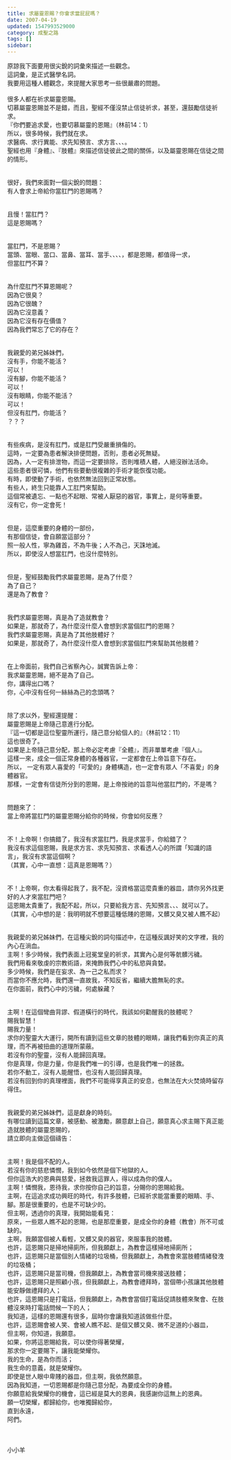 ```yaml
---
title: 求屬靈恩賜？你會求當屁屁嗎？
date: 2007-04-19
updated: 1547993529000
category: 成聖之路
tags: []
sidebar: 
---
```


<p>原諒我下面要用很尖銳的詞彙來描述一些觀念。<br/>這詞彙，是正式醫學名詞。<br/>我要用這種人體觀念，來提醒大家思考一些很嚴肅的問題。<br/><br/><!--more-->很多人都在祈求屬靈恩賜。<br/>切慕屬靈恩賜並不是錯，而且，聖經不僅沒禁止信徒祈求，甚至，還鼓勵信徒祈求。<br/>『你們要追求愛，也要切慕屬靈的恩賜』（林前14：1）<br/>所以，很多時候，我們就在求。<br/>求醫病、求行異能、求先知預言、求方言、、、。<br/>聖經也用『身體』、『肢體』來描述信徒彼此之間的關係，以及屬靈恩賜在信徒之間的情形。<br/><br/><br/>很好，我們來面對一個尖銳的問題：<br/>有人會求上帝給你當肛門的恩賜嗎？<br/><br/><br/>且慢！當肛門？<br/>這是恩賜嗎？<br/><br/><br/>當肛門，不是恩賜？<br/>當頭、當眼、當口、當鼻、當耳、當手、、、、，都是恩賜，都值得一求，<br/>但當肛門不算？<br/><br/><br/>為什麼肛門不算恩賜呢？<br/>因為它很臭？<br/>因為它很醜？<br/>因為它沒意義？<br/>因為它沒有存在價值？<br/>因為我們常忘了它的存在？<br/><br/><br/>我親愛的弟兄姊妹們，<br/>沒有手，你能不能活？<br/>可以！<br/>沒有腳，你能不能活？<br/>可以！<br/>沒有眼睛，你能不能活？<br/>可以！<br/>但沒有肛門，你能活？<br/>？？？<br/><br/><br/>有些疾病，是沒有肛門，或是肛門受嚴重損傷的。<br/>這時，一定要為患者解決排便問題，否則，患者必死無疑。<br/>因為，人一定有排泄物，而這一定要排除，否則堆積人體，人絕沒辦法活命。<br/>這些患者很可憐，他們有些要動很複雜的手術才能恢復功能。<br/>有時，即使動了手術，也依然無法回到正常狀態。<br/>有些人，終生只能靠人工肛門來幫助。<br/>這個常被遺忘、一點也不起眼、常被人厭惡的器官，事實上，是何等重要。<br/>沒有它，你一定會死！<br/><br/><br/>但是，這麼重要的身體的一部份，<br/>有那個信徒，會自願當這部分？<br/>照一般人性，寧為雞首，不為牛後；人不為己，天誅地滅。<br/>所以，即使沒人想當肛門，也沒什麼特別。<br/><br/><br/>但是，聖經鼓勵我們求屬靈恩賜，是為了什麼？<br/>為了自己？<br/>還是為了教會？<br/><br/><br/>我們求屬靈恩賜，真是為了造就教會？<br/>如果是，那就奇了，為什麼沒什麼人會想到求當個肛門的恩賜？<br/>我們求屬靈恩賜，真是為了其他肢體好？<br/>如果是，那就奇了，為什麼沒什麼人會想到求當個肛門來幫助其他肢體？<br/><br/><br/>在上帝面前，我們自己省察內心，誠實告訴上帝：<br/>我求屬靈恩賜，絕不是為了自己。<br/>你，講得出口嗎？<br/>你，心中沒有任何一絲絲為己的念頭嗎？<br/><br/><br/>除了求以外，聖經還提醒：<br/>屬靈恩賜是上帝隨己意進行分配。<br/>『這一切都是這位聖靈所運行，隨己意分給個人的』（林前12：11）<br/>這也很奇了。<br/>如果是上帝隨己意分配，那上帝必定考慮『全體』，而非單單考慮『個人』。<br/>這樣一來，成全一個正常身體的各種器官，一定都會在上帝旨意下存在。<br/>所以， 一定有眾人喜愛的「可愛的」身體構造，也一定會有眾人「不喜愛」的身體器官。<br/>那樣，一定會有信徒所分到的恩賜，是上帝按祂的旨意叫他當肛門的，不是嗎？<br/><br/><br/>問題來了：<br/>當上帝將當肛門的屬靈恩賜分給你的時候，你會如何反應？<br/><br/><br/>不！上帝啊！你搞錯了，我沒有求當肛門，我是求當手，你給錯了？<br/>我沒有求這個恩賜，我是求方言、求先知預言、求看透人心的所謂「知識的語言」，我沒有求當這個啊？<br/>（其實，心中一直想：這真是恩賜嗎？）<br/><br/><br/>不！上帝啊，你太看得起我了，我不配，沒資格當這麼貴重的器皿，請你另外找更好的人才來當肛門吧？<br/>這恩賜太貴重了，我配不起，所以，只要給我方言、先知預言、、、就可以了。<br/>（其實，心中想的是：我明明就不想要這種低賤的恩賜，又髒又臭又被人瞧不起）<br/><br/><br/>我親愛的弟兄姊妹們，在這種尖銳的詞句描述中，在這種反諷好笑的文字裡，我的內心在淌血。<br/>主啊！多少時候，我們表面上冠冕堂皇的祈求，其實內心是何等骯髒污穢。<br/>我們用看來敬虔的宗教術語，來掩飾我們心中的私慾與貪婪。<br/>多少時候，我們是在妄求、為一己之私而求？<br/>而當你不應允時，我們還一直故我，不知反省，繼續大膽無恥的求。<br/>在你面前，我們心中的污穢，何處躲藏？<br/><br/><br/>主啊！在這個彎曲背謬、假道橫行的時代，我該如何勸醒我的肢體呢？<br/>賜我智慧！<br/>賜我力量！<br/>求你的聖靈大大運行，開所有讀到這些文章的肢體的眼睛，讓我們看到你真正的真理，而不再被扭曲的道理所蒙蔽。<br/>若沒有你的聖靈，沒有人能歸回真理。<br/>你是真理，你是力量，你是我們唯一的引導，也是我們唯一的拯救。<br/>若你不動工，沒有人能醒悟，也沒有人能回歸真理。<br/>若沒有回到你的真理裡面，我們不可能得享真正的安息，也無法在大火焚燒時留存得住。<br/><br/><br/>我親愛的弟兄姊妹們，這是獻身的時刻。<br/>有哪位讀到這篇文章，被感動、被激勵，願意獻上自己，願意真心求主賜下真正能造就肢體的屬靈恩賜的，<br/>請立即向主做這個禱告：<br/><br/><br/>主啊！我是個不配的人。<br/>若沒有你的慈悲憐憫，我到如今依然是個下地獄的人。<br/>但你這浩大的恩典與慈愛，拯救我這罪人，得以成為你的僕人。<br/>主啊！憐憫我，恩待我，求你按你自己的旨意，分賜你的恩賜給我。<br/>主啊，在這追求成功興旺的時代，有許多肢體，已經祈求能當重要的眼睛、手、腳。那是很重要的，也是不可缺少的。<br/>但主啊，透過你的真理，我開始能看見：<br/>原來，一些眾人瞧不起的恩賜，也是那麼重要，是成全你的身體（教會）所不可或缺的。<br/>主啊，我願當個被人看輕，又髒又臭的器官，來服事我的肢體。<br/>也許，這恩賜只是掃地掃廁所，但我願獻上，為教會這樣掃地掃廁所；<br/>也許，這恩賜只是當個別人情緒的垃圾桶，但我願獻上，為教會來當肢體情緒發洩的垃圾桶；<br/>也許，這恩賜只是當司機，但我願獻上，為教會當司機來接送肢體；<br/>也許，這恩賜只是照顧小孩，但我願獻上，為教會禮拜時，當個帶小孩讓其他肢體能安靜做禮拜的人；<br/>也許，這恩賜只是打電話，但我願獻上，為教會當個打電話促請肢體來聚會、在肢體沒來時打電話問候一下的人；<br/>我知道，這樣的恩賜還有很多，屆時你會讓我知道該做些什麼。<br/>也許，這恩賜會被人笑、會被人瞧不起、是個又髒又臭、微不足道的小器皿，<br/>但主啊，你知道，我願意。<br/>如果，你將這恩賜給我，可以使你得著榮耀，<br/>那求你一定要賜下，讓我能榮耀你。<br/>我的生命，是為你而活；<br/>我生命的意義，就是榮耀你。<br/>即使是世人眼中卑賤的器皿，但主啊，我依然願意。<br/>因為我知道，一切恩賜都是你隨己意分配，為要成全你的身體。<br/>你願意給我榮耀你的機會，這已經是莫大的恩典，我感謝你這無上的恩典。<br/>願一切榮耀，都歸給你，也唯獨歸給你，<br/>直到永遠，<br/>阿們。<br/><br/><br/><br/>小小羊<br/><br/></p><p> </p><br/>